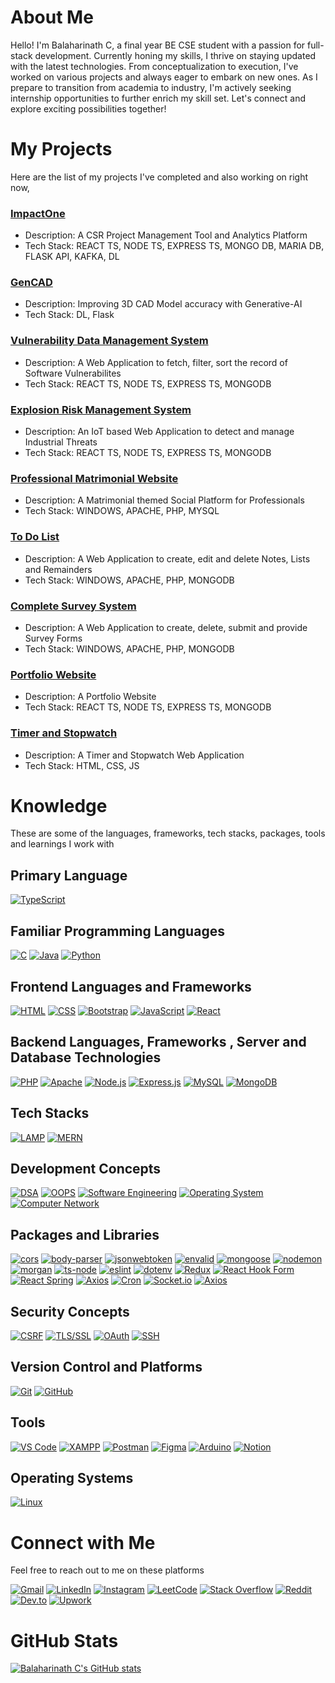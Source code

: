 # About Me
Hello! I'm Balaharinath C, a final year BE CSE student with a passion for full-stack development. Currently honing my skills, I thrive on staying updated with the latest technologies. From conceptualization to execution, I've worked on various projects and always eager to embark on new ones. As I prepare to transition from academia to industry, I'm actively seeking internship opportunities to further enrich my skill set. Let's connect and explore exciting possibilities together!

# My Projects
Here are the list of my projects I've completed and also working on right now,

### [ImpactOne](http://www.github.com/balaharinath-dev/ImpactOne)
- Description: A CSR Project Management Tool and Analytics Platform
- Tech Stack: REACT TS, NODE TS, EXPRESS TS, MONGO DB, MARIA DB, FLASK API, KAFKA, DL

### [GenCAD](http://www.github.com/balaharinath-dev/GenCAD)
- Description: Improving 3D CAD Model accuracy with Generative-AI
- Tech Stack: DL, Flask

### [Vulnerability Data Management System](http://www.github.com/balaharinath-dev/Vulnerability-Data-Management-System)
- Description: A Web Application to fetch, filter, sort the record of Software Vulnerabilites
- Tech Stack: REACT TS, NODE TS, EXPRESS TS, MONGODB

### [Explosion Risk Management System](http://www.github.com/balaharinath-dev/Explosion-Risk-Management-System)
- Description: An IoT based Web Application to detect and manage Industrial Threats
- Tech Stack: REACT TS, NODE TS, EXPRESS TS, MONGODB

### [Professional Matrimonial Website](http://www.github.com/balaharinath-dev/Professional-Matrimonial-Website)
- Description: A Matrimonial themed Social Platform for Professionals
- Tech Stack: WINDOWS, APACHE, PHP, MYSQL

### [To Do List](http://www.github.com/balaharinath-dev/Professional-Matrimonial-Website)
- Description: A Web Application to create, edit and delete Notes, Lists and Remainders
- Tech Stack: WINDOWS, APACHE, PHP, MONGODB

### [Complete Survey System](http://www.github.com/balaharinath-dev/Complete-Survey-System)
- Description: A Web Application to create, delete, submit and provide Survey Forms
- Tech Stack: WINDOWS, APACHE, PHP, MONGODB

### [Portfolio Website](http://www.github.com/balaharinath-dev/Portfolio-Website)
- Description: A Portfolio Website
- Tech Stack: REACT TS, NODE TS, EXPRESS TS, MONGODB

### [Timer and Stopwatch](http://www.github.com/balaharinath-dev/Timer-and-Stopwatch)
- Description: A Timer and Stopwatch Web Application
- Tech Stack: HTML, CSS, JS

# Knowledge
These are some of the languages, frameworks, tech stacks, packages, tools and learnings I work with
## Primary Language
[![TypeScript](https://img.shields.io/badge/TypeScript-3178C6?style=for-the-badge&logo=typescript&logoColor=white&height=30)](https://www.typescriptlang.org/docs/)
## Familiar Programming Languages
[![C](https://img.shields.io/badge/C-A8B9CC?style=for-the-badge&logo=c&logoColor=white)](https://devdocs.io/c/) [![Java](https://img.shields.io/badge/Java-007396?style=for-the-badge&logo=java&logoColor=white)](https://docs.oracle.com/en/java/) [![Python](https://img.shields.io/badge/Python-3776AB?style=for-the-badge&logo=python&logoColor=white)](https://www.python.org/doc/)
## Frontend Languages and Frameworks
[![HTML](https://img.shields.io/badge/HTML-E34F26?style=for-the-badge&logo=html5&logoColor=white)](https://developer.mozilla.org/en-US/docs/Web/HTML) [![CSS](https://img.shields.io/badge/CSS-1572B6?style=for-the-badge&logo=css3&logoColor=white)](https://developer.mozilla.org/en-US/docs/Web/CSS) [![Bootstrap](https://img.shields.io/badge/Bootstrap-7952B3?style=for-the-badge&logo=bootstrap&logoColor=white)](https://getbootstrap.com/docs/) [![JavaScript](https://img.shields.io/badge/JavaScript-F7DF1E?style=for-the-badge&logo=javascript&logoColor=black)](https://developer.mozilla.org/en-US/docs/Web/JavaScript) [![React](https://img.shields.io/badge/React-20232A?style=for-the-badge&logo=react&logoColor=61DAFB)](https://reactjs.org/docs/getting-started.html)
## Backend Languages, Frameworks , Server and Database Technologies
[![PHP](https://img.shields.io/badge/PHP-777BB4?style=for-the-badge&logo=php&logoColor=white)](https://www.php.net/docs.php) [![Apache](https://img.shields.io/badge/Apache-D22128?style=for-the-badge&logo=apache&logoColor=white)](https://httpd.apache.org/docs/) [![Node.js](https://img.shields.io/badge/Node.js-339933?style=for-the-badge&logo=nodedotjs&logoColor=white)](https://nodejs.org/en/docs/) [![Express.js](https://img.shields.io/badge/Express.js-000000?style=for-the-badge&logo=express&logoColor=white)](https://expressjs.com/en/starter/installing.html) [![MySQL](https://img.shields.io/badge/MySQL-4479A1?style=for-the-badge&logo=mysql&logoColor=white)](https://dev.mysql.com/doc/) [![MongoDB](https://img.shields.io/badge/MongoDB-47A248?style=for-the-badge&logo=mongodb&logoColor=white)](https://docs.mongodb.com/)
## Tech Stacks
[![LAMP](https://img.shields.io/badge/LAMP-0033A0?style=for-the-badge&logo=lamp&logoColor=white)](https://en.wikipedia.org/wiki/LAMP_(software_bundle)) [![MERN](https://img.shields.io/badge/MERN-4CAF50?style=for-the-badge&logo=mern&logoColor=white)](https://www.mongodb.com/mern-stack)
## Development Concepts
[![DSA](https://img.shields.io/badge/DSA-3776AB?style=for-the-badge&logo=data-structures&logoColor=white)](https://www.geeksforgeeks.org/data-structures/) [![OOPS](https://img.shields.io/badge/OOPS-007396?style=for-the-badge&logo=object-oriented-programming&logoColor=white)](https://www.tutorialspoint.com/object_oriented_analysis_design/ooad_object_oriented_principles.htm) [![Software Engineering](https://img.shields.io/badge/Software_Engineering-4285F4?style=for-the-badge&logo=google&logoColor=white)](https://www.geeksforgeeks.org/software-engineering/) [![Operating System](https://img.shields.io/badge/Operating_System-001E9D?style=for-the-badge&logo=linux&logoColor=white)](https://developer.mozilla.org/en-US/docs/Glossary/Operating_system) [![Computer Network](https://img.shields.io/badge/Computer_Network-0056D6?style=for-the-badge&logo=internet&logoColor=white)](https://www.geeksforgeeks.org/computer-network-tutorials/)
## Packages and Libraries
[![cors](https://img.shields.io/badge/cors-000000?style=for-the-badge&logo=express&logoColor=white)](https://www.npmjs.com/package/cors) [![body-parser](https://img.shields.io/badge/body--parser-FF4500?style=for-the-badge&logo=body-parser&logoColor=white)](https://www.npmjs.com/package/body-parser) [![jsonwebtoken](https://img.shields.io/badge/jsonwebtoken-000000?style=for-the-badge&logo=jsonwebtokens&logoColor=white)](https://www.npmjs.com/package/jsonwebtoken) [![envalid](https://img.shields.io/badge/envalid-4285F4?style=for-the-badge&logo=env&logoColor=white)](https://www.npmjs.com/package/envalid) [![mongoose](https://img.shields.io/badge/mongoose-800000?style=for-the-badge&logo=mongodb&logoColor=white)](https://mongoosejs.com/docs/guide.html) [![nodemon](https://img.shields.io/badge/nodemon-76D04B?style=for-the-badge&logo=nodemon&logoColor=white)](https://www.npmjs.com/package/nodemon) [![morgan](https://img.shields.io/badge/morgan-000000?style=for-the-badge&logo=morgan&logoColor=white)](https://www.npmjs.com/package/morgan) [![ts-node](https://img.shields.io/badge/ts--node-3178C6?style=for-the-badge&logo=ts-node&logoColor=white)](https://typestrong.org/ts-node/docs/) [![eslint](https://img.shields.io/badge/eslint-4B32C3?style=for-the-badge&logo=eslint&logoColor=white)](https://eslint.org/docs/latest/) [![dotenv](https://img.shields.io/badge/dotenv-ECD53F?style=for-the-badge&logo=dotenv&logoColor=black)](https://www.npmjs.com/package/dotenv) [![Redux](https://img.shields.io/badge/Redux-764ABC?style=for-the-badge&logo=redux&logoColor=white)](https://redux.js.org/) [![React Hook Form](https://img.shields.io/badge/React_Hook_Form-EC5990?style=for-the-badge&logo=reacthookform&logoColor=white)](https://react-hook-form.com/) [![React Spring](https://img.shields.io/badge/React_Spring-6A1B9A?style=for-the-badge&logo=reactspring&logoColor=white)](https://react-spring.dev/) [![Axios](https://img.shields.io/badge/Axios-5A29E4?style=for-the-badge&logo=axios&logoColor=white)](https://axios-http.com/docs/intro) [![Cron](https://img.shields.io/badge/Cron-000000?style=for-the-badge&logo=cron&logoColor=white)](https://www.npmjs.com/package/cron) [![Socket.io](https://img.shields.io/badge/Socket.io-010101?style=for-the-badge&logo=socket.io&logoColor=white)](https://socket.io/docs/) [![Axios](https://img.shields.io/badge/Axios-5A29E4?style=for-the-badge&logo=axios&logoColor=white)](https://axios-http.com/docs/intro)
## Security Concepts
[![CSRF](https://img.shields.io/badge/CSRF-FFA500?style=for-the-badge&logo=csrf&logoColor=white)](https://owasp.org/www-community/attacks/csrf) [![TLS/SSL](https://img.shields.io/badge/TLS_SSL-008080?style=for-the-badge&logo=ssl&logoColor=white)](https://www.cloudflare.com/learning/ssl/what-is-ssl/) [![OAuth](https://img.shields.io/badge/OAuth-1A73E8?style=for-the-badge&logo=oauth&logoColor=white)](https://oauth.net/) [![SSH](https://img.shields.io/badge/SSH-333333?style=for-the-badge&logo=ssh&logoColor=white)](https://www.ssh.com/academy/ssh)
## Version Control and Platforms
[![Git](https://img.shields.io/badge/Git-F05032?style=for-the-badge&logo=git&logoColor=white)](https://git-scm.com/doc) [![GitHub](https://img.shields.io/badge/GitHub-181717?style=for-the-badge&logo=github&logoColor=white)](https://docs.github.com/en)
## Tools
[![VS Code](https://img.shields.io/badge/VS_Code-007ACC?style=for-the-badge&logo=visual-studio-code&logoColor=white)](https://code.visualstudio.com/) [![XAMPP](https://img.shields.io/badge/XAMPP-FB7A24?style=for-the-badge&logo=xampp&logoColor=white)](https://www.apachefriends.org/docs.html) [![Postman](https://img.shields.io/badge/Postman-FF6C37?style=for-the-badge&logo=postman&logoColor=white)](https://www.postman.com/) [![Figma](https://img.shields.io/badge/Figma-F24E1E?style=for-the-badge&logo=figma&logoColor=white)](https://help.figma.com/hc/en-us) [![Arduino](https://img.shields.io/badge/Arduino-00979D?style=for-the-badge&logo=arduino&logoColor=white)](https://www.arduino.cc/) [![Notion](https://img.shields.io/badge/Notion-000000?style=for-the-badge&logo=notion&logoColor=white)](https://www.notion.so/)

## Operating Systems
[![Linux](https://img.shields.io/badge/Linux-FCC624?style=for-the-badge&logo=linux&logoColor=black)](https://www.kernel.org/doc/html/latest/)

# Connect with Me
Feel free to reach out to me on these platforms

[![Gmail](https://img.shields.io/badge/Gmail-D14836?style=for-the-badge&logo=gmail&logoColor=white)](mailto:balaharinath.dev@gmail.com) [![LinkedIn](https://img.shields.io/badge/LinkedIn-0077B5?style=for-the-badge&logo=linkedin&logoColor=white)](https://www.linkedin.com/in/balaharinath-dev/) [![Instagram](https://img.shields.io/badge/Instagram-E4405F?style=for-the-badge&logo=instagram&logoColor=white)](https://www.instagram.com/balaharinath.dev/) [![LeetCode](https://img.shields.io/badge/LeetCode-FFA116?style=for-the-badge&logo=leetcode&logoColor=white)](https://leetcode.com/balaharinath-dev/) [![Stack Overflow](https://img.shields.io/badge/Stack_Overflow-FE7A16?style=for-the-badge&logo=stack-overflow&logoColor=white)](https://stackoverflow.com/users/25370232/balaharinath.dev/) [![Reddit](https://img.shields.io/badge/Reddit-FF4500?style=for-the-badge&logo=reddit&logoColor=white)](https://www.reddit.com/user/balaharinath-dev/) [![Dev.to](https://img.shields.io/badge/Dev.to-0A0A0A?style=for-the-badge&logo=dev-dot-to&logoColor=white)](https://dev.to/balaharinath-dev/) [![Upwork](https://img.shields.io/badge/Upwork-6FDA44?style=for-the-badge&logo=upwork&logoColor=white)](https://www.upwork.com/freelancers/balaharinath-dev/)
# GitHub Stats
[![Balaharinath C's GitHub stats](https://github-readme-stats.vercel.app/api?username=balaharinath-dev&theme=dark)](https://github.com/balaharinath-dev/github-readme-stats)
